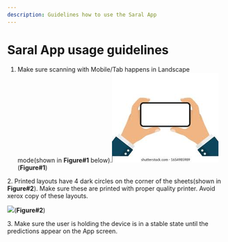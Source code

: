 ```yaml
---
description: Guidelines how to use the Saral App
---
```


# Saral App usage guidelines

1. Make sure scanning with Mobile/Tab happens in Landscape mode(shown in **Figure#1** below).![](../.gitbook/assets/image.png)  (**Figure#1**)

2\. Printed layouts have 4 dark circles on the corner of the sheets(shown in **Figure#2**). Make sure these are printed with proper quality printer. Avoid xerox copy of these layouts.

![](../.gitbook/assets/layout\_screenshot.jpg)(**Figure#2**)

3\. Make sure the user is holding the device is in a stable state until the predictions appear on the App screen.
